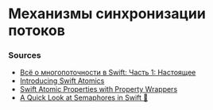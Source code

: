 # Механизмы синхронизации потоков

### Sources

- [Всё о многопоточности в Swift: Часть 1: Настоящее](https://medium.com/@alexey_nenastev/всё-о-многопоточности-в-swift-часть-1-настоящее-f0b4d5718877)
- [Introducing Swift Atomics](https://swift.org/blog/swift-atomics/)
- [Swift Atomic Properties with Property Wrappers](https://www.vadimbulavin.com/swift-atomic-properties-with-property-wrappers/)
- [A Quick Look at Semaphores in Swift 🚦](https://www.fivestars.blog/articles/semaphores/)
